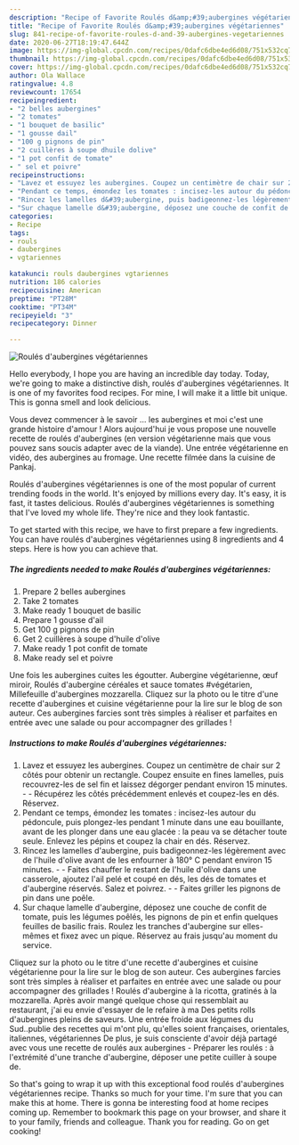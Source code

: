 ```yaml
---
description: "Recipe of Favorite Roulés d&amp;#39;aubergines végétariennes"
title: "Recipe of Favorite Roulés d&amp;#39;aubergines végétariennes"
slug: 841-recipe-of-favorite-roules-d-and-39-aubergines-vegetariennes
date: 2020-06-27T18:19:47.644Z
image: https://img-global.cpcdn.com/recipes/0dafc6dbe4ed6d08/751x532cq70/roules-daubergines-vegetariennes-photo-principale-de-la-recette.jpg
thumbnail: https://img-global.cpcdn.com/recipes/0dafc6dbe4ed6d08/751x532cq70/roules-daubergines-vegetariennes-photo-principale-de-la-recette.jpg
cover: https://img-global.cpcdn.com/recipes/0dafc6dbe4ed6d08/751x532cq70/roules-daubergines-vegetariennes-photo-principale-de-la-recette.jpg
author: Ola Wallace
ratingvalue: 4.8
reviewcount: 17654
recipeingredient:
- "2 belles aubergines"
- "2 tomates"
- "1 bouquet de basilic"
- "1 gousse dail"
- "100 g pignons de pin"
- "2 cuillères à soupe dhuile dolive"
- "1 pot confit de tomate"
- " sel et poivre"
recipeinstructions:
- "Lavez et essuyez les aubergines. Coupez un centimètre de chair sur 2 côtés pour obtenir un rectangle. Coupez ensuite en fines lamelles, puis recouvrez-les de sel fin et laissez dégorger pendant environ 15 minutes.  Récupérez les côtés précédemment enlevés et coupez-les en dés. Réservez."
- "Pendant ce temps, émondez les tomates : incisez-les autour du pédoncule, puis plongez-les pendant 1 minute dans une eau bouillante, avant de les plonger dans une eau glacée : la peau va se détacher toute seule. Enlevez les pépins et coupez la chair en dés. Réservez."
- "Rincez les lamelles d&#39;aubergine, puis badigeonnez-les légèrement avec de l&#39;huile d&#39;olive avant de les enfourner à 180° C pendant environ 15 minutes.  Faites chauffer le restant de l&#39;huile d&#39;olive dans une casserole, ajoutez l&#39;ail pelé et coupé en dés, les dés de tomates et d&#39;aubergine réservés. Salez et poivrez.  Faites griller les pignons de pin dans une poêle."
- "Sur chaque lamelle d&#39;aubergine, déposez une couche de confit de tomate, puis les légumes poêlés, les pignons de pin et enfin quelques feuilles de basilic frais. Roulez les tranches d&#39;aubergine sur elles-mêmes et fixez avec un pique. Réservez au frais jusqu&#39;au moment du service."
categories:
- Recipe
tags:
- rouls
- daubergines
- vgtariennes

katakunci: rouls daubergines vgtariennes 
nutrition: 186 calories
recipecuisine: American
preptime: "PT28M"
cooktime: "PT34M"
recipeyield: "3"
recipecategory: Dinner

---
```



![Roulés d&#39;aubergines végétariennes](https://img-global.cpcdn.com/recipes/0dafc6dbe4ed6d08/751x532cq70/roules-daubergines-vegetariennes-photo-principale-de-la-recette.jpg)

Hello everybody, I hope you are having an incredible day today. Today, we're going to make a distinctive dish, roulés d&#39;aubergines végétariennes. It is one of my favorites food recipes. For mine, I will make it a little bit unique. This is gonna smell and look delicious.

Vous devez commencer à le savoir … les aubergines et moi c&#39;est une grande histoire d&#39;amour ! Alors aujourd&#39;hui je vous propose une nouvelle recette de roulés d&#39;aubergines (en version végétarienne mais que vous pouvez sans soucis adapter avec de la viande). Une entrée végétarienne en vidéo, des aubergines au fromage. Une recette filmée dans la cuisine de Pankaj.

Roulés d&#39;aubergines végétariennes is one of the most popular of current trending foods in the world. It's enjoyed by millions every day. It's easy, it is fast, it tastes delicious. Roulés d&#39;aubergines végétariennes is something that I've loved my whole life. They're nice and they look fantastic.


To get started with this recipe, we have to first prepare a few ingredients. You can have roulés d&#39;aubergines végétariennes using 8 ingredients and 4 steps. Here is how you can achieve that.

<!--inarticleads1-->

##### The ingredients needed to make Roulés d&#39;aubergines végétariennes:

1. Prepare 2 belles aubergines
1. Take 2 tomates
1. Make ready 1 bouquet de basilic
1. Prepare 1 gousse d&#39;ail
1. Get 100 g pignons de pin
1. Get 2 cuillères à soupe d&#39;huile d&#39;olive
1. Make ready 1 pot confit de tomate
1. Make ready  sel et poivre


Une fois les aubergines cuites les égoutter. Aubergine végétarienne, œuf miroir, Roulés d&#39;aubergine céréales et sauce tomates #végétarien, Millefeuille d&#39;aubergines mozzarella. Cliquez sur la photo ou le titre d&#39;une recette d&#39;aubergines et cuisine végétarienne pour la lire sur le blog de son auteur. Ces aubergines farcies sont très simples à réaliser et parfaites en entrée avec une salade ou pour accompagner des grillades ! 

<!--inarticleads2-->

##### Instructions to make Roulés d&#39;aubergines végétariennes:

1. Lavez et essuyez les aubergines. Coupez un centimètre de chair sur 2 côtés pour obtenir un rectangle. Coupez ensuite en fines lamelles, puis recouvrez-les de sel fin et laissez dégorger pendant environ 15 minutes. -  - Récupérez les côtés précédemment enlevés et coupez-les en dés. Réservez.
1. Pendant ce temps, émondez les tomates : incisez-les autour du pédoncule, puis plongez-les pendant 1 minute dans une eau bouillante, avant de les plonger dans une eau glacée : la peau va se détacher toute seule. Enlevez les pépins et coupez la chair en dés. Réservez.
1. Rincez les lamelles d&#39;aubergine, puis badigeonnez-les légèrement avec de l&#39;huile d&#39;olive avant de les enfourner à 180° C pendant environ 15 minutes. -  - Faites chauffer le restant de l&#39;huile d&#39;olive dans une casserole, ajoutez l&#39;ail pelé et coupé en dés, les dés de tomates et d&#39;aubergine réservés. Salez et poivrez. -  - Faites griller les pignons de pin dans une poêle.
1. Sur chaque lamelle d&#39;aubergine, déposez une couche de confit de tomate, puis les légumes poêlés, les pignons de pin et enfin quelques feuilles de basilic frais. Roulez les tranches d&#39;aubergine sur elles-mêmes et fixez avec un pique. Réservez au frais jusqu&#39;au moment du service.


Cliquez sur la photo ou le titre d&#39;une recette d&#39;aubergines et cuisine végétarienne pour la lire sur le blog de son auteur. Ces aubergines farcies sont très simples à réaliser et parfaites en entrée avec une salade ou pour accompagner des grillades ! Roulés d&#39;aubergine à la ricotta, gratinés à la mozzarella. Après avoir mangé quelque chose qui ressemblait au restaurant, j&#39;ai eu envie d&#39;essayer de le refaire à ma Des petits rolls d&#39;aubergines pleins de saveurs. Une entrée froide aux légumes du Sud..publie des recettes qui m&#39;ont plu, qu&#39;elles soient françaises, orientales, italiennes, végétariennes De plus, je suis consciente d&#39;avoir déjà partagé avec vous une recette de roulés aux aubergines - Préparer les roulés : à l&#39;extrémité d&#39;une tranche d&#39;aubergine, déposer une petite cuiller à soupe de. 

So that's going to wrap it up with this exceptional food roulés d&#39;aubergines végétariennes recipe. Thanks so much for your time. I'm sure that you can make this at home. There is gonna be interesting food at home recipes coming up. Remember to bookmark this page on your browser, and share it to your family, friends and colleague. Thank you for reading. Go on get cooking!
